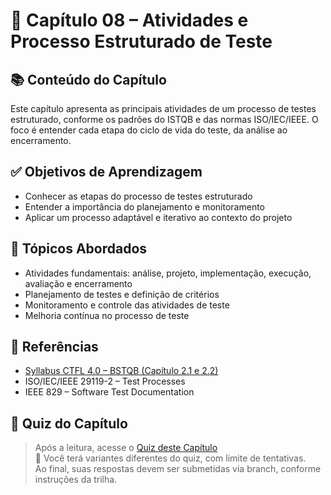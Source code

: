 # 📘 Capítulo 08 – Atividades e Processo Estruturado de Teste

## 📚 Conteúdo do Capítulo

Este capítulo apresenta as principais atividades de um processo de testes estruturado, conforme os padrões do ISTQB e das normas ISO/IEC/IEEE. O foco é entender cada etapa do ciclo de vida do teste, da análise ao encerramento.

## ✅ Objetivos de Aprendizagem

- Conhecer as etapas do processo de testes estruturado  
- Entender a importância do planejamento e monitoramento  
- Aplicar um processo adaptável e iterativo ao contexto do projeto  

## 📌 Tópicos Abordados

- Atividades fundamentais: análise, projeto, implementação, execução, avaliação e encerramento  
- Planejamento de testes e definição de critérios  
- Monitoramento e controle das atividades de teste  
- Melhoria contínua no processo de teste  

## 🔗 Referências

- [Syllabus CTFL 4.0 – BSTQB (Capítulo 2.1 e 2.2)](https://bstqb.online/files/syllabus_ctfl_4.0br.pdf)  
- ISO/IEC/IEEE 29119-2 – Test Processes  
- IEEE 829 – Software Test Documentation  

## 📝 Quiz do Capítulo

> Após a leitura, acesse o [Quiz deste Capítulo](./quiz/quiz-perguntas.json)  
🧠 Você terá variantes diferentes do quiz, com limite de tentativas.  
Ao final, suas respostas devem ser submetidas via branch, conforme instruções da trilha.